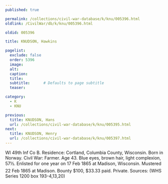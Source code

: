 ```yaml
---
published: true

permalink: /collections/civil-war-database/k/knu/005396.html
oldlink: /CivilWar/db/k/knu/005396.html

oldid: 005396

title: KNUDSON, Hawkins

pagelist:
  exclude: false
  order: 5396
  image: 
  alt:
  caption:
  title:
  subtitle:      # Defaults to page subtitle
  teaser:

category: 
  - K 
  - KNU

previous:
  title: KNUDSON, Hans
  url: /collections/civil-war-database/k/knu/005395.html  
next:
  title: KNUDSON, Henry
  url: /collections/civil-war-database/k/knu/005397.html   
---
```

WI 49th Inf Co B. Residence: Cortland, Columbia County, Wisconsin. Born in Norway. Civil War: Farmer. Age 43. Blue eyes, brown hair, light complexion, 5&#146;7&frac12;&#148;. Enlisted for one year on 17 Feb 1865 at Madison, Wisconsin. Mustered 22 Feb 1865 at Madison. Bounty $100, $33.33 paid. Private. Sources: (WHS Series 1200 box 193-4,13,20)
